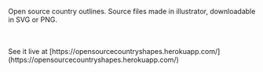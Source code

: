 Open source country outlines. Source files made in illustrator, downloadable in SVG or PNG. 

<br>
<br>
See it live at [https://opensourcecountryshapes.herokuapp.com/](https://opensourcecountryshapes.herokuapp.com/) 
